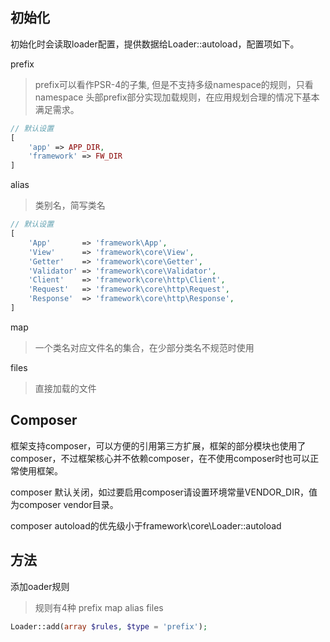 初始化
----
初始化时会读取loader配置，提供数据给Loader::autoload，配置项如下。

prefix

> prefix可以看作PSR-4的子集, 但是不支持多级namespace的规则，只看namespace 头部prefix部分实现加载规则，在应用规划合理的情况下基本满足需求。

```php
// 默认设置
[
    'app' => APP_DIR,
    'framework' => FW_DIR
]
```
alias

> 类别名，简写类名

```php
// 默认设置
[
    'App'       => 'framework\App',
    'View'      => 'framework\core\View',
    'Getter'    => 'framework\core\Getter',
    'Validator' => 'framework\core\Validator',
    'Client'    => 'framework\core\http\Client',
    'Request'   => 'framework\core\http\Request',
    'Response'  => 'framework\core\http\Response',
]
```
map

> 一个类名对应文件名的集合，在少部分类名不规范时使用

files

> 直接加载的文件

Composer
----
框架支持composer，可以方便的引用第三方扩展，框架的部分模块也使用了composer，不过框架核心并不依赖composer，在不使用composer时也可以正常使用框架。

composer 默认关闭，如过要启用composer请设置环境常量VENDOR_DIR，值为composer vendor目录。

composer autoload的优先级小于framework\core\Loader::autoload

方法
----

添加oader规则
> 规则有4种 prefix map alias files

```php
Loader::add(array $rules, $type = 'prefix');
```


